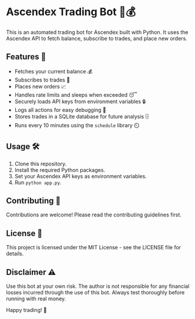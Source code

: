 # Ascendex Trading Bot 🤖💰

This is an automated trading bot for Ascendex built with Python. It uses the Ascendex API to fetch balance, subscribe to trades, and place new orders.

## Features 🚀

- Fetches your current balance 💰
- Subscribes to trades 🔄
- Places new orders 📈
- Handles rate limits and sleeps when exceeded 😴
- Securely loads API keys from environment variables 🔒
- Logs all actions for easy debugging 📝
- Stores trades in a SQLite database for future analysis 🗄️
- Runs every 10 minutes using the `schedule` library ⏲️

## Usage 🛠️

1. Clone this repository.
2. Install the required Python packages.
3. Set your Ascendex API keys as environment variables.
4. Run `python app.py`.

## Contributing 🤝

Contributions are welcome! Please read the contributing guidelines first.

## License 📄

This project is licensed under the MIT License - see the LICENSE file for details.

## Disclaimer ⚠️

Use this bot at your own risk. The author is not responsible for any financial losses incurred through the use of this bot. Always test thoroughly before running with real money.

Happy trading! 🚀
